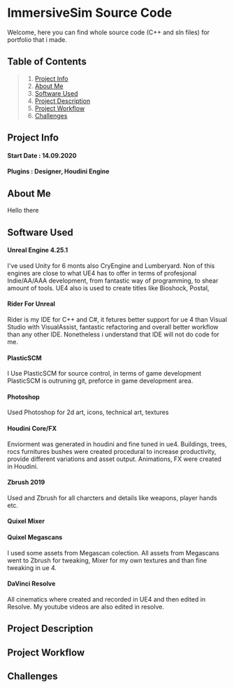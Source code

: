 # ImmersiveSim Source Code

Welcome, here you can find whole source code (C++ and sln files) for portfolio that i made.

## Table of Contents
>1. [Project Info](#project-info)
>1. [About Me](#about-me)
>1. [Software Used](#software-used)
>1. [Project Description](#project-description)
>1. [Project Workflow](#project-workflow)
>1. [Challenges](#challenges)

## Project Info
#### Start Date : 14.09.2020
#### Plugins : Designer, Houdini Engine

## About Me
Hello there

## Software Used

#### Unreal Engine 4.25.1
I've used Unity for 6 monts also CryEngine and Lumberyard. Non of this engines are close to what UE4 has to offer in terms of profesjonal Indie/AA/AAA development, from fantastic way of programming, to shear amount of tools. UE4 also is used to create titles like Bioshock, Postal, 
#### Rider For Unreal
Rider is my IDE for C++ and C#, it fetures better support for ue 4 than Visual Studio with VisualAssist, fantastic refactoring and overall better workflow than any other IDE. Nonetheless i understand that IDE will not do code for me.
#### PlasticSCM
I Use PlasticSCM for source control, in terms of game development PlasticSCM is outruning git, preforce in game development area.

#### Photoshop
Used Photoshop for 2d art, icons, technical art, textures
#### Houdini Core/FX
Enviorment was generated in houdini and fine tuned in ue4. Buildings, trees, rocs furnitures bushes were created procedural to increase productivity, provide different variations and asset output. Animations, FX were created in Houdini.
#### Zbrush 2019
Used and Zbrush for all charcters and details like weapons, player hands etc.
#### Quixel Mixer
#### Quixel Megascans
I used some assets from Megascan colection. All assets from Megascans went to Zbrush for tweaking, Mixer for my own textures and than fine tweaking in ue 4.
#### DaVinci Resolve
All cinematics where created and recorded in UE4 and then edited in Resolve. My youtube videos are also edited in resolve.

## Project Description

## Project Workflow

## Challenges
